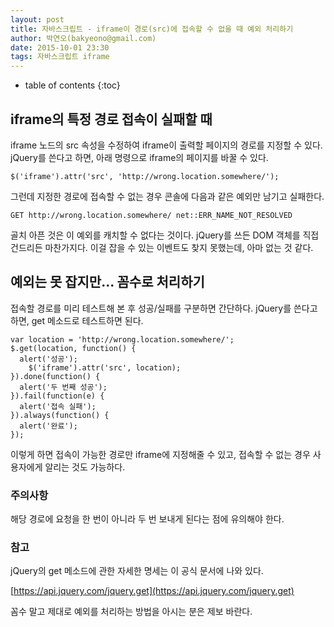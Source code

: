 ```yaml
---
layout: post
title: 자바스크립트 - iframe이 경로(src)에 접속할 수 없을 때 예외 처리하기
author: 박연오(bakyeono@gmail.com)
date: 2015-10-01 23:30
tags: 자바스크립트 iframe
---
```

* table of contents
{:toc}

## iframe의 특정 경로 접속이 실패할 때

iframe 노드의 src 속성을 수정하여 iframe이 출력할 페이지의 경로를 지정할 수 있다. jQuery를 쓴다고 하면, 아래 명령으로 iframe의 페이지를 바꿀 수 있다.

    $('iframe').attr('src', 'http://wrong.location.somewhere/');

그런데 지정한 경로에 접속할 수 없는 경우 콘솔에 다음과 같은 예외만 남기고 실패한다.

    GET http://wrong.location.somewhere/ net::ERR_NAME_NOT_RESOLVED

골치 아픈 것은 이 예외를 캐치할 수 없다는 것이다. jQuery를 쓰든 DOM 객체를 직접 건드리든 마찬가지다. 이걸 잡을 수 있는 이벤트도 찾지 못했는데, 아마 없는 것 같다.

## 예외는 못 잡지만... 꼼수로 처리하기

접속할 경로를 미리 테스트해 본 후 성공/실패를 구분하면 간단하다. jQuery를 쓴다고 하면, get 메소드로 테스트하면 된다.

    var location = 'http://wrong.location.somewhere/';
  	$.get(location, function() {
  	  alert('성공');
  		$('iframe').attr('src', location);
  	}).done(function() {
  	  alert('두 번째 성공');
  	}).fail(function(e) {
  	  alert('접속 실패');
  	}).always(function() {
  	  alert('완료');
  	});

이렇게 하면 접속이 가능한 경로만 iframe에 지정해줄 수 있고, 접속할 수 없는 경우 사용자에게 알리는 것도 가능하다.

### 주의사항

해당 경로에 요청을 한 번이 아니라 두 번 보내게 된다는 점에 유의해야 한다.

### 참고

jQuery의 get 메소드에 관한 자세한 명세는 이 공식 문서에 나와 있다.

[https://api.jquery.com/jquery.get](https://api.jquery.com/jquery.get)

꼼수 말고 제대로 예외를 처리하는 방법을 아시는 분은 제보 바란다.

